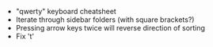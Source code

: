 - "qwerty" keyboard cheatsheet
- Iterate through sidebar folders (with square brackets?)
- Pressing arrow keys twice will reverse direction of sorting
- Fix 't'

